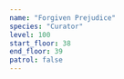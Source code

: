 ```yaml
---
name: "Forgiven Prejudice"
species: "Curator"
level: 100
start_floor: 38
end_floor: 39
patrol: false
---
```

